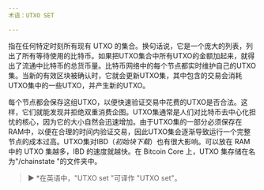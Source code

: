 ```yaml
---
术语：UTXO SET

---
```

指在任何特定时刻所有现有 UTXO 的集合。换句话说，它是一个庞大的列表，列出了所有等待使用的比特币。如果把UTXO集合中所有UTXO的金额加起来，就得出了流通中比特币的总货币量。比特币网络中的每个节点都实时维护自己的UTXO集。当新的有效区块被确认时，它就会更新UTXO集，其中包含的交易会消耗UTXO集中的一些UTXO，并产生新的UTXO。

每个节点都会保存这组UTXO，以便快速验证交易中花费的UTXO是否合法。这样，它们就能发现并拒绝双重消费企图。UTXO集通常是人们对比特币去中心化担忧的核心，因为它的大小自然会迅速增加。由于UTXO集的一部分必须保存在RAM中，以便在合理的时间内验证交易，因此UTXO集会逐渐导致运行一个完整节点的成本过高。UTXO集对IBD（*初始块下载*）也有很大影响。可以放在 RAM 中的 UTXO 集越多，IBD 的速度就越快。在 Bitcoin Core 上，UTXO 集存储在名为"/chainstate "的文件夹中。

> ► *在英语中，"UTXO set "可译作 "UTXO set"。